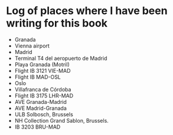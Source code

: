 # Log of places where I have been writing for this book

* Granada
* Vienna airport
* Madrid
* Terminal T4 del aeropuerto de Madrid
* Playa Granada (Motril)
* Flight IB 3121 VIE-MAD
* Flight IB MAD-OSL
* Oslo
* Villafranca de Córdoba
* Flight IB 3175 LHR-MAD
* AVE Granada-Madrid
* AVE Madrid-Granada
* ULB Solbosch, Brussels
* NH Collection Grand Sablon, Brussels.
* IB 3203 BRU-MAD

